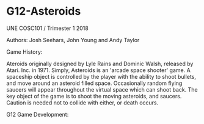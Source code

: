 # G12-Asteroids

UNE COSC101 / Trimester 1 2018

Authors: Josh Seehars, John Young and Andy Taylor

Game History:

Ateroids originally designed by Lyle Rains and Dominic Walsh, released by Atari. Inc. in 1971.
Simply, Asteroids is an 'arcade space shooter' game. A spaceship object is controlled by the player with the ability to shoot bullets, and move around an asteroid filled space.
Occasionally random flying saucers will appear throughout the virtual space which can shoot back.
The key object of the game is to shoot the moving asteroids, and saucers.  Caution is needed not to collide with either, or death occurs.

G12 Game Development:
